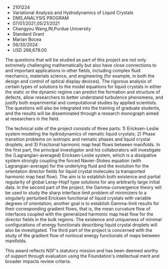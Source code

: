 
* 2101224
* Variational Analysis and Hydrodynamics of Liquid Crystals
* DMS,ANALYSIS PROGRAM
* 07/01/2021,05/21/2021
* Changyou Wang,IN,Purdue University
* Standard Grant
* Marian Bocea
* 06/30/2024
* USD 266,679.00

The questions that will be studied as part of this project are not only
extremely challenging mathematically but also have close connections to and
important applications in other fields, including complex fluid mechanics,
materials science, and engineering (for example, in both the design and control
of optical display devices). The rigorous analysis of certain types of solutions
to the model equations for liquid crystals in either the static or the dynamic
regime can predict the formation and structure of defects, allow researchers to
better understand turbulence phenomena, and justify both experimental and
computational studies by applied scientists. The questions will also be
integrated into the training of graduate students, and the results will be
disseminated through a research monograph aimed at researchers in the field.

The technical side of the project consists of three parts: 1) Ericksen-Leslie
system modeling the hydrodynamics of nematic liquid crystals; 2) Phase
transition problems on isotropic and nematic phases and liquid crystal droplets;
and 3) Fractional harmonic map heat flows between manifolds. In the first part,
the principal investigator and his collaborators will investigate the
(Lagrangian-averaged) Ericksen-Leslie system, which is a dissipative system
strongly coupling the forced Navier-Stokes equation (with Lagrangian-average)
for the underlying fluid and the evolution for the orientation director fields
for liquid crystal molecules (a transported harmonic map heat flow). The aim is
to establish both existence and partial regularity of global Leray-Hopf type
solutions for any arbitrarily large initial data. In the second part of the
project, the Gamma-convergence theory will be used to study the sharp interface
limit problem of minimizers to a singularly perturbed Ericksen functional of
liquid crystals with variable degrees of orientation; another goal is to
establish Gamma-limit results for their corresponding gradient flows, that is,
the mean curvature flow of interfaces coupled with the generalized harmonic map
heat flow for the director fields in the bulk regions. The existence and
uniqueness of minimal configurations of energy functionals describing liquid
crystal droplets will also be investigated. The third part of the project is
concerned with the study of the gradient flow of nonlocal energy functionals of
maps between manifolds.

This award reflects NSF's statutory mission and has been deemed worthy of
support through evaluation using the Foundation's intellectual merit and broader
impacts review criteria.
